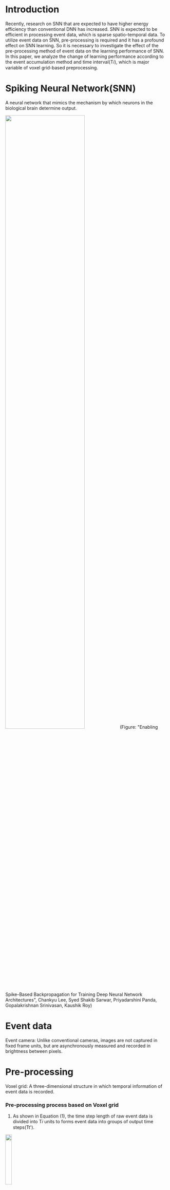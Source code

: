 # Introduction
Recently, research on SNN that are expected to have higher energy efficiency than conventional DNN has increased.
SNN is expected to be efficient in processing event data, which is sparse spatio-temporal data.
To utilize event data on SNN, pre-processing is required and it has a profound effect on SNN learning. So it is necessary to investigate the effect of the pre-processing method of event data on the learning performance of SNN.
In this paper, we analyze the change of learning performance according to the event accumulation method and time interval(T𝑖), which is major variable of voxel grid-based preprocessing.

# Spiking Neural Network(SNN)
A neural network that mimics the mechanism by which neurons in the biological brain determine output.

<img src = "https://user-images.githubusercontent.com/122242141/211256745-3a4c85e5-8c4b-492f-b2e7-5c755ff6b43c.png" width="70%" height="70%">
(Figure: "Enabling Spike-Based Backpropagation for Training Deep Neural Network Architectures", Chankyu Lee, Syed Shakib Sarwar, Priyadarshini Panda, Gopalakrishnan Srinivasan, Kaushik Roy)

# Event data
Event camera: Unlike conventional cameras, images are not captured in fixed frame units, but are asynchronously measured and recorded in brightness between pixels.

# Pre-processing
Voxel grid: A three-dimensional structure in which temporal information of event data is recorded.




### Pre-processing process based on Voxel grid



1. As shown in Equation (1), the time step length of raw event data is divided into T𝑖 units to forms event data into groups of output time steps(Tt').

<img src = "https://user-images.githubusercontent.com/122242141/211255110-55c0ea00-9878-4023-810b-f3b93555219b.png" width="20%" height="20%">



2. Event data of each group is accumulated and output based on the time (t) axis.

<img src = "https://user-images.githubusercontent.com/122242141/211251530-73c864bf-b71a-4d79-af8b-e55848ed63ba.png" width="80%" height="80%">


### Methods of accumulating event data based on the t-axis.
(a) Accumulate event data per pixel



(b) Event data accumulated per pixel and binarized



(c) Event data accumulated per pixel and normalized

<img src = "https://user-images.githubusercontent.com/122242141/211252154-6e520211-a01e-4d8d-b12d-af4fc4bfa80c.png" width="70%" height="70%">


# Enviroments
download requirements.txt
than execute
```py
$ pip install -r requirements.txt
```
We used SNN-torch to construct and train SNN   
github repository: https://github.com/jeshraghian/snntorch

# Code 
Use tonic.transforms package to make preprocess filter.
Using a filter, preprocess the datasets. 
```py
import tonic.transforms as transforms

sensor_size = tonic.datasets.NMNIST.sensor_size

frame_transform = transforms.Compose([transforms.Denoise(filter_time=10000),
                                      transforms.ToFrame(sensor_size=sensor_size,
                                                         time_window=10000)
                                     ])

trainset = tonic.datasets.NMNIST(save_to='/home/hubo1024/PycharmProjects/snntorch/data/NMNIST', transform=frame_transform, train=True)
testset = tonic.datasets.NMNIST(save_to='./home/hubo1024/PycharmProjects/snntorch/data/NMNIST', transform=frame_transform, train=False)
```
      
Define CSNN model
```py
class CNN(torch.nn.Module):

    def __init__(self):
        super(CNN, self).__init__()
        self.keep_prob = 0.5
        self.layer1 = torch.nn.Sequential(
            nn.Conv2d(2, 12, 5),
            nn.MaxPool2d(2),
            snn.Leaky(beta=beta, spike_grad=spike_grad, init_hidden=True))

        self.layer2 = torch.nn.Sequential(
            nn.Conv2d(12, 32, 5),
            nn.MaxPool2d(2),
            snn.Leaky(beta=beta, spike_grad=spike_grad, init_hidden=True))

        # L4 FC 4x4x128 inputs -> 625 outputs

        self.layer4 = torch.nn.Sequential(
            nn.Flatten(),
            nn.Linear(32 * 5 * 5, 10),
            snn.Leaky(beta=beta, spike_grad=spike_grad, init_hidden=True, output=True))
        # L5 Final FC 625 inputs -> 10 outputs

    def forward(self, data):
        spk_rec = []
        layer1_rec = []
        layer2_rec = []
        utils.reset(self.layer1)  # resets hidden states for all LIF neurons in net
        utils.reset(self.layer2)
        utils.reset(self.layer4)

        for step in range(data.size(1)):  # data.size(0) = number of time steps
            input_torch = data[:, step, :, :, :]
            input_torch = input_torch.cuda()
            #print(input_torch)
            out = self.layer1(input_torch)
            out1 = out

            out = self.layer2(out)
            out2 = out
            out, mem = self.layer4(out)

            spk_rec.append(out)

            layer1_rec.append(out1)
            layer2_rec.append(out2)

        return torch.stack(spk_rec), torch.stack(layer1_rec), torch.stack(layer2_rec)
 
```

Train model with surrogate gradient descent. 
```py
for epoch in range(num_epochs):
    torch.save(model.state_dict(), '/home/hubo1024/PycharmProjects/snntorch/model_pt/Nadam_05loss-10000.pt')
    for i, (data, targets) in enumerate(iter(trainloader)):
        data = data.cuda()
        targets = targets.cuda()

        model.train()
        spk_rec, h1, h2 = model( data)

        loss_val = loss_fn(spk_rec, targets)
        avg_loss += loss_val.item()

        optimizer.zero_grad()

        loss_val.backward()
        optimizer.step()


        loss_hist.append(loss_val.item())
        val_cnt = val_cnt+1

        if val_cnt == len(trainloader)/2-1:
            val_cnt=0
            torch.save(model.state_dict(), '/home/hubo1024/PycharmProjects/snntorch/model_pt/Nadam_05loss-10000.pt')
            for ii, (v_data, v_targets) in enumerate(iter(valloader)):
                v_data = v_data.to(device)
                v_targets = v_targets.to(device)

                v_spk_rec, h1, h2 = model(v_data)

                v_acc = SF.accuracy_rate(v_spk_rec, v_targets)
                if ii == 0:
                    v_acc_sum = v_acc
                    cnt = 1

                else:
                    v_acc_sum += v_acc
                    cnt += 1
            plt.plot(acc_hist)
            plt.plot(v_acc_hist)
            plt.legend(['train accuracy', 'validation accuracy'])
            plt.title("Train, Validation Accuracy-Nadam_05loss-10000")
            plt.xlabel("Iteration")
            plt.ylabel("Accuracy")
            plt.savefig('Nadam_05loss-10000.png')
            plt.clf()
            v_acc_sum = v_acc_sum/cnt

            avg_loss = avg_loss / (len(trainloader) / 2)
            print('average loss while half epoch:', avg_loss)
            if avg_loss <= 0.5:
                index = 1
                break
            else:
                avg_loss = 0
                index = 0

        print('Nadam_05loss-10000')
        print("time :", time.time() - start,"sec")
        print(f"Epoch {epoch}, Iteration {i} \nTrain Loss: {loss_val.item():.2f}")

        acc = SF.accuracy_rate(spk_rec, targets)
        acc_hist.append(acc)
        v_acc_hist.append(v_acc_sum)
        print(f"Train Accuracy: {acc * 100:.2f}%")
        print(f"Validation Accuracy: {v_acc_sum * 100:.2f}%\n")
        if index == 1:
            torch.save(model.state_dict(), '/home/hubo1024/PycharmProjects/snntorch/model_pt/Nadam_05loss-10000.pt')
            break
    if index == 1:
        break
```



